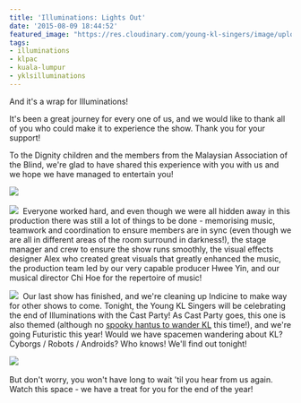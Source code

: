 ```yaml
---
title: 'Illuminations: Lights Out'
date: '2015-08-09 18:44:52'
featured_image: "https://res.cloudinary.com/young-kl-singers/image/upload/c_crop,h_900,w_1600,y_200/v1522953163/20150809-Illuminations-Lights-Out-3.jpg"
tags:
- illuminations
- klpac
- kuala-lumpur
- yklsilluminations
---
```


And it's a wrap for Illuminations!

It's been a great journey for every one of us, and we would like to thank all of you who could make it to experience the show. Thank you for your support!

To the Dignity children and the members from the Malaysian Association of the Blind, we're glad to have shared this experience with you with us and we hope we have managed to entertain you!


![](https://res.cloudinary.com/young-kl-singers/image/upload/v1522953166/20150809-Illuminations-Lights-Out-1.jpg) 


![](https://res.cloudinary.com/young-kl-singers/image/upload/v1522953166/20150809-Illuminations-Lights-Out-2.jpg) 
Everyone worked hard, and even though we were all hidden away in this production there was still a lot of things to be done - memorising music, teamwork and coordination to ensure members are in sync (even though we are all in different areas of the room surround in darkness!), the stage manager and crew to ensure the show runs smoothly, the visual effects designer Alex who created great visuals that greatly enhanced the music, the production team led by our very capable producer Hwee Yin, and our musical director Chi Hoe for the repertoire of music!


![](https://res.cloudinary.com/young-kl-singers/image/upload/v1522953163/20150809-Illuminations-Lights-Out-3.jpg) 
Our last show has finished, and we're cleaning up Indicine to make way for other shows to come. Tonight, the Young KL Singers will be celebrating the end of Illuminations with the Cast Party! As Cast Party goes, this one is also themed (although no 
[spooky hantus to wander KL](http://www.youngklsingers.com/4-perks-of-being-in-ykls/) this time!), and we're going Futuristic this year! Would we have spacemen wandering about KL? Cyborgs / Robots / Androids? Who knows! We'll find out tonight!


![](https://res.cloudinary.com/young-kl-singers/image/upload/v1522953163/20150809-Illuminations-Lights-Out-4.jpg) 




But don't worry, you won't have long to wait 'til you hear from us again. Watch this space - we have a treat for you for the end of the year!
